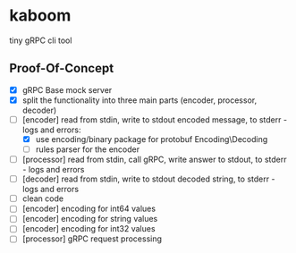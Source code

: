 # kaboom
tiny gRPC cli tool

## Proof-Of-Concept

- [x] gRPC Base mock server
- [x] split the functionality into three main parts (encoder, processor, decoder)
- [ ] [encoder] read from stdin, write to stdout encoded message, to stderr - logs and errors:
    - [x] use encoding/binary package for protobuf Encoding\Decoding
    - [ ] rules parser for the encoder
- [ ] [processor] read from stdin, call gRPC, write answer to stdout, to stderr - logs and errors
- [ ] [decoder] read from stdin, write to stdout decoded string, to stderr - logs and errors
- [ ] clean code
- [ ] [encoder] encoding for int64 values
- [ ] [encoder] encoding for string values
- [ ] [encoder] encoding for int32 values
- [ ] [processor] gRPC request processing
